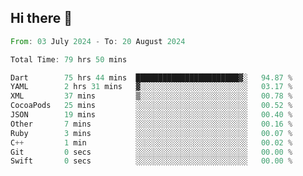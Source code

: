 ## Hi there 👋

<!--START_SECTION:waka-->

```rust
From: 03 July 2024 - To: 20 August 2024

Total Time: 79 hrs 50 mins

Dart        75 hrs 44 mins  ███████████████████████▓░   94.87 %
YAML        2 hrs 31 mins   ▓░░░░░░░░░░░░░░░░░░░░░░░░   03.17 %
XML         37 mins         ▒░░░░░░░░░░░░░░░░░░░░░░░░   00.78 %
CocoaPods   25 mins         ░░░░░░░░░░░░░░░░░░░░░░░░░   00.52 %
JSON        19 mins         ░░░░░░░░░░░░░░░░░░░░░░░░░   00.40 %
Other       7 mins          ░░░░░░░░░░░░░░░░░░░░░░░░░   00.16 %
Ruby        3 mins          ░░░░░░░░░░░░░░░░░░░░░░░░░   00.07 %
C++         1 min           ░░░░░░░░░░░░░░░░░░░░░░░░░   00.02 %
Git         0 secs          ░░░░░░░░░░░░░░░░░░░░░░░░░   00.00 %
Swift       0 secs          ░░░░░░░░░░░░░░░░░░░░░░░░░   00.00 %
```

<!--END_SECTION:waka-->

<!--
**mathiskakal/mathiskakal** is a ✨ _special_ ✨ repository because its `README.md` (this file) appears on your GitHub profile.

Here are some ideas to get you started:

- 🔭 I’m currently working on ...
- 🌱 I’m currently learning ...
- 👯 I’m looking to collaborate on ...
- 🤔 I’m looking for help with ...
- 💬 Ask me about ...
- 📫 How to reach me: ...
- 😄 Pronouns: ...
- ⚡ Fun fact: ...
-->
